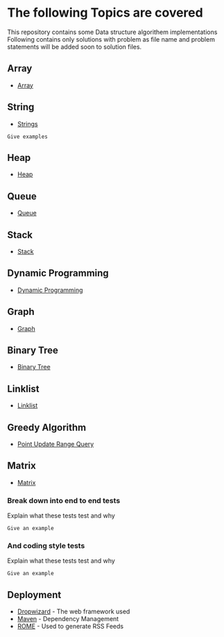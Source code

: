 
# The following Topics are covered 
This repository contains some Data structure algorithem implementations
Following contains only solutions with problem as file name and problem statements will be added soon to solution files.
## Array
* [Array](https://github.com/milrim/Algo-Wiki/tree/master/Array)

## String 
* [Strings](https://github.com/milrim/Algo-Wiki/tree/master/Strings)

```
Give examples
```
## Heap
* [Heap](https://github.com/milrim/Algo-Wiki/tree/master/Heap)
## Queue
* [Queue](https://github.com/milrim/Algo-Wiki/tree/master/Queues)
## Stack
* [Stack](https://github.com/milrim/Algo-Wiki/tree/master/Stack)
## Dynamic Programming
* [Dynamic Programming](https://github.com/milrim/Algo-Wiki/tree/master/Dynamic_problem)
## Graph 
* [Graph](https://github.com/milrim/Algo-Wiki/tree/master/Graph)
## Binary Tree
* [Binary Tree](https://github.com/milrim/Algo-Wiki/tree/master/Binary_tree)
## Linklist
* [Linklist](https://github.com/milrim/Algo-Wiki/tree/master/Linklist)
## Greedy Algorithm
* [Point Update Range Query](https://github.com/dragonslayerx/Competitive-Programming-Repository/blob/master/src/binary_indexed_tree.cpp)
## Matrix
* [Matrix](https://github.com/milrim/Algo-Wiki/tree/master/Matrix)
### Break down into end to end tests

Explain what these tests test and why

```
Give an example
```

### And coding style tests

Explain what these tests test and why

```
Give an example
```

## Deployment

* [Dropwizard](http://www.dropwizard.io/1.0.2/docs/) - The web framework used
* [Maven](https://maven.apache.org/) - Dependency Management
* [ROME](https://rometools.github.io/rome/) - Used to generate RSS Feeds



